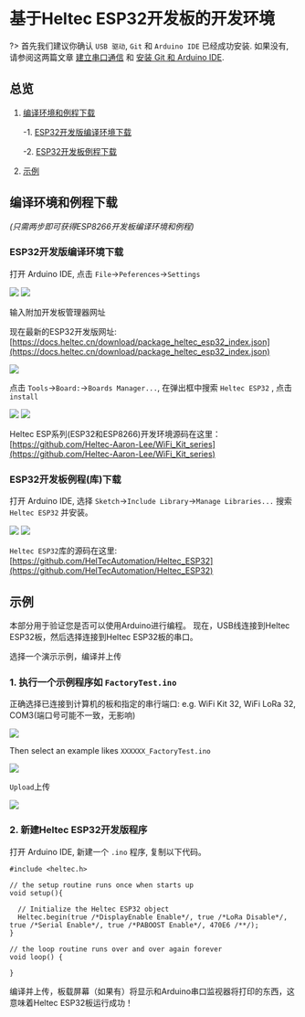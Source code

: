 # 基于Heltec ESP32开发板的开发环境 

?> 首先我们建议你确认 `USB 驱动`, `Git` 和 `Arduino IDE` 已经成功安装. 如果没有, 请参阅这两篇文章 [建立串口通信](/zh_CN/user_manual/establish_serial_connection) 和 [安装 Git 和 Arduino IDE](/zh_CN/user_manual/how_to_install_git_and_arduino).

## 总览

1. [编译环境和例程下载](#编译环境和例程下载)

    -1. [ESP32开发版编译环境下载](#ESP32开发版编译环境下载)

    -2. [ESP32开发板例程下载](#ESP32开发板例程下载)
    
2. [示例](#示例)    

## 编译环境和例程下载

*(只需两步即可获得ESP8266开发板编译环境和例程)*

### ESP32开发版编译环境下载

打开 Arduino IDE, 点击 `File`->`Peferences`->`Settings`

<img src="img/how_to_install_esp32_Arduino/01.png">

<img src="img/how_to_install_esp32_Arduino/02.png">

输入附加开发板管理器网址

现在最新的ESP32开发版网址: [https://docs.heltec.cn/download/package_heltec_esp32_index.json](https://docs.heltec.cn/download/package_heltec_esp32_index.json)

<img src="img/how_to_install_esp32_Arduino/03.png">

点击 `Tools`->`Board:`->`Boards Manager...`, 在弹出框中搜索 `Heltec ESP32` , 点击 `install`

<img src="img/how_to_install_esp32_Arduino/04.png">

<img src="img/how_to_install_esp32_Arduino/05.png">

Heltec ESP系列(ESP32和ESP8266)开发环境源码在这里：[https://github.com/Heltec-Aaron-Lee/WiFi_Kit_series](https://github.com/Heltec-Aaron-Lee/WiFi_Kit_series)



### ESP32开发板例程(库)下载

打开 Arduino IDE, 选择 `Sketch`->`Include Library`->`Manage Libraries...`
搜索 `Heltec ESP32` 并安装。

<img src="img/how_to_install_esp32_Arduino/06.png">

<img src="img/how_to_install_esp32_Arduino/07.png">

`Heltec ESP32`库的源码在这里: [https://github.com/HelTecAutomation/Heltec_ESP32](https://github.com/HelTecAutomation/Heltec_ESP32)


## 示例

本部分用于验证您是否可以使用Arduino进行编程。 现在，USB线连接到Heltec ESP32板，然后选择连接到Heltec ESP32板的串口。

选择一个演示示例，编译并上传

### 1. 执行一个示例程序如 `FactoryTest.ino`

正确选择已连接到计算机的板和指定的串行端口: e.g. WiFi Kit 32, WiFi LoRa 32, COM3(端口号可能不一致，无影响)

<img src="img/how_to_install_esp32_Arduino/08.png">

Then select an example likes `XXXXXX_FactoryTest.ino`

<img src="img/how_to_install_esp32_Arduino/09.png">

`Upload`上传

<img src="img/how_to_install_esp32_Arduino/10.png">

### 2. 新建Heltec ESP32开发版程序

打开 Arduino IDE, 新建一个 `.ino` 程序, 复制以下代码。

```arduino
#include <heltec.h>

// the setup routine runs once when starts up
void setup(){

  // Initialize the Heltec ESP32 object
  Heltec.begin(true /*DisplayEnable Enable*/, true /*LoRa Disable*/, true /*Serial Enable*/, true /*PABOOST Enable*/, 470E6 /**/);
}

// the loop routine runs over and over again forever
void loop() {

}
```


编译并上传，板载屏幕（如果有）将显示和Arduino串口监视器将打印的东西，这意味着Heltec ESP32板运行成功！


